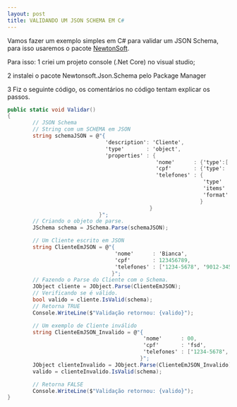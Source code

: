 ```yaml
---
layout: post
title: VALIDANDO UM JSON SCHEMA EM C#
---
```


Vamos fazer um exemplo simples em C# para validar um JSON Schema, para isso usaremos o pacote [NewtonSoft](https://www.newtonsoft.com/jsonschema/help/html/Introduction.htm).

Para isso:
1 criei um projeto console (.Net Core) no visual studio;

2 instalei o pacote Newtonsoft.Json.Schema pelo Package Manager

3 Fiz o seguinte código, os comentários no código tentam explicar os passos.

```csharp
public static void Validar()
{
        // JSON Schema
        // String com um SCHEMA em JSON
        string schemaJSON = @"{
                               'description': 'Cliente',
                               'type'       : 'object',
                               'properties' : {
                                               'nome'      : {'type':['string','null']},
                                               'cpf'       : {'type': 'integer' },
                                               'telefones' : {
                                                              'type'  : 'array',
                                                              'items' : {'type' : 'string'},
                                                              'format': 'phone' 
                                                             }
                                             }
                             }";
        // Criando o objeto de parse.
        JSchema schema = JSchema.Parse(schemaJSON);

        // Um Cliente escrito em JSON
        string ClienteEmJSON = @"{
                                  'nome'      : 'Bianca',
                                  'cpf'       : 123456789,
                                  'telefones' : ['1234-5678', '9012-3456']
                                 }";
        // Fazendo o Parse do Cliente com o Schema.
        JObject cliente = JObject.Parse(ClienteEmJSON);
        // Verificando se é válido.
        bool valido = cliente.IsValid(schema);
        // Retorna TRUE
        Console.WriteLine($"Validação retornou: {valido}");

        // Um exemplo de Cliente inválido
        string ClienteEmJSON_Invalido = @"{
                                           'nome'      : 00,
                                           'cpf'       : 'fsd',
                                           'telefones' : ['1234-5678', 6667]
                                          }";
        JObject clienteInvalido = JObject.Parse(ClienteEmJSON_Invalido);
        valido = clienteInvalido.IsValid(schema);

        // Retorna FALSE
        Console.WriteLine($"Validação retornou: {valido}");
}
```
